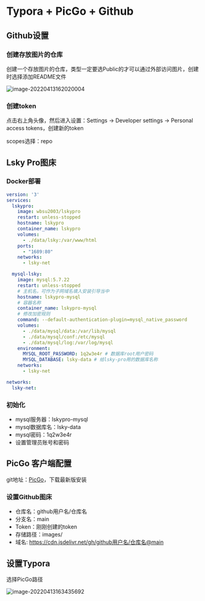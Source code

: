# Typora + PicGo + Github



## Github设置

### 创建存放图片的仓库

创建一个存放图片的仓库，类型一定要选Public的才可以通过外部访问图片，创建时选择添加README文件

![image-20220413162020004](https://cdn.jsdelivr.net/gh/asfuyao/MyImages@main/images/image-20220413162020004.png)



### 创建token

点击右上角头像，然后进入设置：Settings -> Developer settings -> Personal access tokens，创建新的token

scopes选择：repo

## Lsky Pro图床

### Docker部署

```yaml
version: '3'
services:
  lskypro:
    image: wbsu2003/lskypro
    restart: unless-stopped
    hostname: lskypro
    container_name: lskypro
    volumes:
      - ./data/lsky:/var/www/html
    ports:
      - "1689:80"
    networks:
      - lsky-net

  mysql-lsky:
    image: mysql:5.7.22
    restart: unless-stopped
    # 主机名，可作为子网域名填入安装引导当中
    hostname: lskypro-mysql
    # 容器名称
    container_name: lskypro-mysql
    # 修改加密规则
    command: --default-authentication-plugin=mysql_native_password
    volumes:
      - ./data/mysql/data:/var/lib/mysql
      - ./data/mysql/conf:/etc/mysql
      - ./data/mysql/log:/var/log/mysql
    environment:
      MYSQL_ROOT_PASSWORD: 1q2w3e4r # 数据库root用户密码
      MYSQL_DATABASE: lsky-data # 给lsky-pro用的数据库名称
    networks:
      - lsky-net

networks:
  lsky-net:
```

### 初始化

* mysql服务器：lskypro-mysql
* mysql数据库名：lsky-data
* mysql密码：1q2w3e4r
* 设置管理员账号和密码

## PicGo 客户端配置

git地址：[PicGo](https://github.com/Molunerfinn/PicGo)，下载最新版安装

### 设置Github图床

* 仓库名：github用户名/仓库名
* 分支名：main
* Token：刚刚创建的token
* 存储路径：images/
* 域名:  https://cdn.jsdelivr.net/gh/github用户名/仓库名@main

## 设置Typora

选择PicGo路径

![image-20220413163435692](https://cdn.jsdelivr.net/gh/asfuyao/MyImages@main/images/image-20220413163435692.png)
